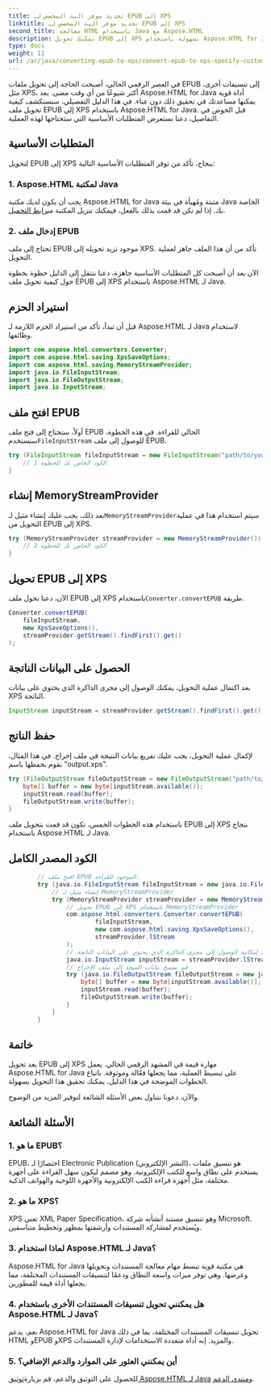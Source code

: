 ```yaml
---
title: تحديد موفر البث المخصص لـ EPUB إلى XPS
linktitle: تحديد موفر البث المخصص لـ EPUB إلى XPS
second_title: معالجة HTML باستخدام Java مع Aspose.HTML
description: يمكنك تحويل EPUB إلى XPS بسهولة باستخدام Aspose.HTML for Java. اتبع هذا الدليل خطوة بخطوة للحصول على عملية تحويل سلسة.
type: docs
weight: 11
url: /ar/java/converting-epub-to-xps/convert-epub-to-xps-specify-custom-stream-provider/
---
```

في العصر الرقمي الحالي، أصبحت الحاجة إلى تحويل ملفات EPUB إلى تنسيقات أخرى، مثل XPS، أكثر شيوعًا من أي وقت مضى. يعد Aspose.HTML for Java أداة قوية يمكنها مساعدتك في تحقيق ذلك دون عناء. في هذا الدليل التفصيلي، سنستكشف كيفية تحويل ملف EPUB إلى XPS باستخدام Aspose.HTML for Java. قبل الخوض في التفاصيل، دعنا نستعرض المتطلبات الأساسية التي ستحتاجها لهذه العملية.

## المتطلبات الأساسية

لتحويل EPUB إلى XPS بنجاح، تأكد من توفر المتطلبات الأساسية التالية:

### 1. Aspose.HTML لمكتبة Java

 يجب أن يكون لديك مكتبة Aspose.HTML for Java مثبتة ومُهيأة في بيئة Java الخاصة بك. إذا لم تكن قد قمت بذلك بالفعل، فيمكنك تنزيل المكتبة من[رابط التحميل](https://releases.aspose.com/html/java/).

### 2. إدخال ملف EPUB

تحتاج إلى ملف EPUB موجود تريد تحويله إلى XPS. تأكد من أن هذا الملف جاهز لعملية التحويل.

الآن بعد أن أصبحت كل المتطلبات الأساسية جاهزة، دعنا ننتقل إلى الدليل خطوة بخطوة حول كيفية تحويل ملف EPUB إلى XPS باستخدام Aspose.HTML لـ Java.

## استيراد الحزم

قبل أن تبدأ، تأكد من استيراد الحزم اللازمة لـ Aspose.HTML لـ Java لاستخدام وظائفها.

```java
import com.aspose.html.converters.Converter;
import com.aspose.html.saving.XpsSaveOptions;
import com.aspose.html.saving.MemoryStreamProvider;
import java.io.FileInputStream;
import java.io.FileOutputStream;
import java.io.InputStream;
```

## افتح ملف EPUB

 أولاً، ستحتاج إلى فتح ملف EPUB الحالي للقراءة. في هذه الخطوة، سنستخدم`FileInputStream` للوصول إلى ملف EPUB.

```java
try (FileInputStream fileInputStream = new FileInputStream("path/to/your/input.epub")) {
    // الكود الخاص بك للخطوة 1
}
```

## إنشاء MemoryStreamProvider

 بعد ذلك، يجب عليك إنشاء مثيل لـ`MemoryStreamProvider`سيتم استخدام هذا في عملية التحويل من EPUB إلى XPS.

```java
try (MemoryStreamProvider streamProvider = new MemoryStreamProvider()) {
    // الكود الخاص بك للخطوة 2
}
```

## تحويل EPUB إلى XPS

 الآن، دعنا نحول ملف EPUB إلى XPS باستخدام`Converter.convertEPUB` طريقة.

```java
Converter.convertEPUB(
    fileInputStream,
    new XpsSaveOptions(),
    streamProvider.getStream().findFirst().get()
);
```

## الحصول على البيانات الناتجة

بعد اكتمال عملية التحويل، يمكنك الوصول إلى مجرى الذاكرة الذي يحتوي على بيانات XPS الناتجة.

```java
InputStream inputStream = streamProvider.getStream().findFirst().get();
```

## حفظ الناتج

لإكمال عملية التحويل، يجب عليك تفريغ بيانات النتيجة في ملف إخراج. في هذا المثال، نقوم بحفظها باسم "output.xps".

```java
try (FileOutputStream fileOutputStream = new FileOutputStream("path/to/your/output.xps")) {
    byte[] buffer = new byte[inputStream.available()];
    inputStream.read(buffer);
    fileOutputStream.write(buffer);
}
```

باستخدام هذه الخطوات الخمس، تكون قد قمت بتحويل ملف EPUB إلى XPS بنجاح باستخدام Aspose.HTML لـ Java.

## الكود المصدر الكامل
```java
        // افتح ملف EPUB الموجود للقراءة.
        try (java.io.FileInputStream fileInputStream = new java.io.FileInputStream(Resources.input("input.epub"))) {
            // إنشاء مثيل لـ MemoryStreamProvider
            try (MemoryStreamProvider streamProvider = new MemoryStreamProvider()) {
                // تحويل EPUB إلى XPS باستخدام MemoryStreamProvider
                com.aspose.html.converters.Converter.convertEPUB(
                        fileInputStream,
                        new com.aspose.html.saving.XpsSaveOptions(),
                        streamProvider.lStream
                );
                // احصل على إمكانية الوصول إلى مجرى الذاكرة الذي يحتوي على البيانات الناتجة
                java.io.InputStream inputStream = streamProvider.lStream.stream().findFirst().get();
                // قم بمسح بيانات النتيجة إلى ملف الإخراج
                try (java.io.FileOutputStream fileOutputStream = new java.io.FileOutputStream(Resources.output("output.xps"))) {
                    byte[] buffer = new byte[inputStream.available()];
                    inputStream.read(buffer);
                    fileOutputStream.write(buffer);
                }
            }
        }
```

## خاتمة

يعد تحويل EPUB إلى XPS مهارة قيمة في المشهد الرقمي الحالي. يعمل Aspose.HTML for Java على تبسيط العملية، مما يجعلها فعّالة وموثوقة. باتباع الخطوات الموضحة في هذا الدليل، يمكنك تحقيق هذا التحويل بسهولة.

والآن، دعونا نتناول بعض الأسئلة الشائعة لتوفير المزيد من الوضوح.

## الأسئلة الشائعة

### 1. ما هو EPUB؟

EPUB، اختصارًا لـ Electronic Publication (النشر الإلكتروني)، هو تنسيق ملفات يستخدم على نطاق واسع للكتب الإلكترونية. وهو مصمم ليكون سهل القراءة على أجهزة مختلفة، مثل أجهزة قراءة الكتب الإلكترونية والأجهزة اللوحية والهواتف الذكية.

### 2. ما هو XPS؟

XPS تعني XML Paper Specification، وهو تنسيق مستند أنشأته شركة Microsoft. ويُستخدم لمشاركة المستندات وأرشفتها بمظهر وتخطيط متناسقين.

### 3. لماذا استخدام Aspose.HTML لـ Java؟

Aspose.HTML for Java هي مكتبة قوية تبسط مهام معالجة المستندات وتحويلها وعرضها. وهي توفر ميزات واسعة النطاق ودعمًا لتنسيقات المستندات المختلفة، مما يجعلها أداة قيمة للمطورين.

### 4. هل يمكنني تحويل تنسيقات المستندات الأخرى باستخدام Aspose.HTML لـ Java؟

نعم، يدعم Aspose.HTML for Java تحويل تنسيقات المستندات المختلفة، بما في ذلك HTML وEPUB وXPS والمزيد. إنه أداة متعددة الاستخدامات لإدارة المستندات.

### 5. أين يمكنني العثور على الموارد والدعم الإضافي؟

 للحصول على التوثيق والدعم، قم بزيارة[توثيق Aspose.HTML لـ Java](https://reference.aspose.com/html/java/) و[منتدى الدعم](https://forum.aspose.com/).


